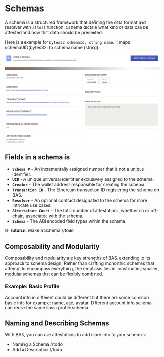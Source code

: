 # Schemas

A schema is a structured framework that defining the data format and resolver with `attest` function. Schema dictate what kind of data can be attested and how that data should be presented.

Here is a example for `bytes32 schemaId, string name`. It maps schemaUID(bytes32) to schema name (string).

![Schema Detail](../figures/schema_detail.png)

## Fields in a schema is

- **`Schema #`** - An incrementally assigned number that is not a unique identifier.
- **`UID`** - A unique universal identifier exclusively assigned to the schema.
- **`Creator`** - The wallet address responsible for creating the schema.
- **`Transaction ID`** - The Ethereum transaction ID registering the schema on BAS.
- **`Resolver`** - An optional contract designated to the schema for more intricate use cases.
- **`Attestation Count`** - The total number of attestations, whether on or off-chain, associated with the schema.
- **`Schema`** - The ABI encoded field types within the schema.

🌐 **Tutorial**: Make a Schema //todo

## **Composability and Modularity**

Composability and modularity are key strengths of BAS, extending to its approach to schema design. Rather than crafting monolithic schemas that attempt to encompass everything, the emphasis lies in constructing smaller, modular schemas that can be flexibly combined.

### Example: Basic Profile

Account info in different could be different but there are some common basic info for example: name, age, avatar. Different account info schema can reuse the same basic profile schema.

## Naming and Describing Schemas

With BAS, you can use attestations to add more info to your schemas:

- Naming a Schema       //todo
- Add a Description     //todo
